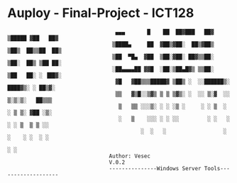 # Auploy - Final-Project - ICT128

                                      ▄▄▄       █    ██  ██▓███   ██▓     ▒█████ ▓██   ██▓
                                     ▒████▄     ██  ▓██▒▓██░  ██▒▓██▒    ▒██▒  ██▒▒██  ██▒
                                     ▒██  ▀█▄  ▓██  ▒██░▓██░ ██▓▒▒██░    ▒██░  ██▒ ▒██ ██░
                                     ░██▄▄▄▄██ ▓▓█  ░██░▒██▄█▓▒ ▒▒██░    ▒██   ██░ ░ ▐██▓░
                                      ▓█   ▓██▒▒▒█████▓ ▒██▒ ░  ░░██████▒░ ████▓▒░ ░ ██▒▓░
                                      ▒▒   ▓▒█░░▒▓▒ ▒ ▒ ▒▓▒░ ░  ░░ ▒░▓  ░░ ▒░▒░▒░   ██▒▒▒ 
                                       ▒   ▒▒ ░░░▒░ ░ ░ ░▒ ░     ░ ░ ▒  ░  ░ ▒ ▒░ ▓██ ░▒░ 
                                       ░   ▒    ░░░ ░ ░ ░░         ░ ░   ░ ░ ░ ▒  ▒ ▒ ░░  
                                              ░  ░   ░                  ░  ░    ░ ░  ░ ░     
                                                                                     ░ ░     
                                    Author: Vesec
                                    V.0.2
                                    ---------------Windows Server Tools-------------------



